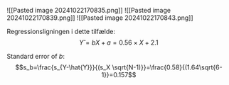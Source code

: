 ![[Pasted image 20241022170835.png]]
![[Pasted image 20241022170839.png]]
![[Pasted image 20241022170843.png]]

Regressionsligningen i dette tilfælde:
$$Y ̂=bX+a=0.56 \times X+2.1$$

Standard error of $b$:
$$s_b=\frac{s_{Y-\hat{Y}}}{(s_X \sqrt{N-1)}}=\frac{0.58}{(1.64\sqrt{6-1}}=0.157$$
